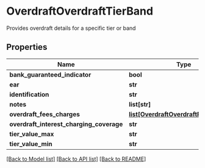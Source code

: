 # OverdraftOverdraftTierBand

Provides overdraft details for a specific tier or band
## Properties
Name | Type | Description | Notes
------------ | ------------- | ------------- | -------------
**bank_guaranteed_indicator** | **bool** |  | [optional] 
**ear** | **str** |  | [optional] 
**identification** | **str** |  | [optional] 
**notes** | **list[str]** |  | [optional] 
**overdraft_fees_charges** | [**list[OverdraftOverdraftFeesCharges]**](OverdraftOverdraftFeesCharges.md) |  | [optional] 
**overdraft_interest_charging_coverage** | **str** |  | [optional] 
**tier_value_max** | **str** |  | [optional] 
**tier_value_min** | **str** |  | [optional] 

[[Back to Model list]](../README.md#documentation-for-models) [[Back to API list]](../README.md#documentation-for-api-endpoints) [[Back to README]](../README.md)


